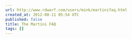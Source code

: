 ```yaml
---
url: http://www.rdwarf.com/users/mink/martinifaq.html
created_at: 2012-08-11 05:54 UTC
published: false
title: The Martini FAQ
tags: []
---
```



